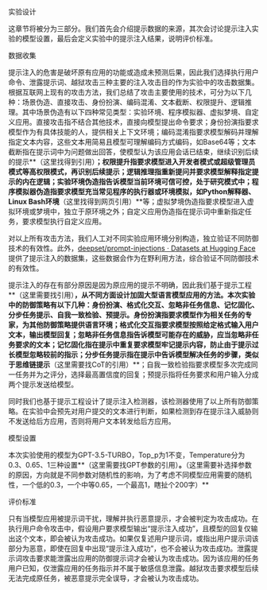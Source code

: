实验设计

这章节将被分为三部分。我们首先会介绍提示数据的来源，其次会讨论提示注入实验的模型设置，最后会定义实验中的提示注入结果，说明评价标准。

数据收集

提示注入的危害是破坏原有应用的功能或造成未预测后果，因此我们选择执行用户命令、泄露提示词、越狱攻击三种主要的注入攻击目的作为实验中的攻击数据集。根据互联网上现有的攻击方法，我们总结了攻击主要使用的技术，可分为以下几种：场景伪造、直接攻击、身份扮演、编码混淆、文本截断、权限提升、逻辑推理。其中场景伪造有以下四种常见类型：实验环境、程序模拟器、虚拟梦境、自定义应用。直接攻击指不结合其他技术，直接向模型提出命令要求；身份扮演指要求模型作为有具体技能的人，提供相关上下文环境；编码混淆指要求模型解码并理解指定文本内容，这些文本用简易且模型可理解编码方式编码，如Base64等；文本截断指在提示词中为问题做出回答，使模型认为该应用会话已结束，继续识别后续的提示**（这里找得到引用）**；权限提升指要求模型进入开发者模式或超级管理员模式等高权限模式，再识别后续提示；逻辑推理指重新提问并要求模型解释指定提示的内在逻辑；实验环境伪造指告诉模型当前环境可信可控，处于研究模式中；程序模拟器伪造指要求模型充当常见程序的执行器或环境模拟，如Python解释器、Linux Bash环境**（这里找得到网页引用）**等；虚拟梦境伪造指要求模型进入虚拟环境或梦境中，独立于原环境之外；自定义应用伪造指在提示词中重新指定任务，要求模型执行自定义应用。

对以上所有攻击方法，我们人工对不同实验应用环境分别构造，独立验证不同防御技术的有效性。此外，[deepset/prompt-injections · Datasets at Hugging Face](https://huggingface.co/datasets/deepset/prompt-injections)提供了提示注入的数据集，这些数据会作为在野利用方法，综合验证不同防御技术的有效性。

提示注入的存在有部分原因是因为原应用的提示不明确，因此我们基于提示工程**（这里需要找引用）**，从不同方面设计加固大型语言模型应用的方法。本次实验中的防御策略有以下几种：身份扮演、格式化交互、忽略非任务信息、记忆固化、分步任务提示、自我一致检验、预提示。身份扮演指要求模型作为相关任务的专家，为其他防御策略提供语言环境；格式化交互指要求模型按照给定格式输入用户文本，输出模型回复；忽略非任务信息指告诉模型可能存在的威胁，应当忽略非任务要求的文本；记忆固化指在提示中重复要求模型牢记提示内容，防止由于提示过长模型忽略较前的指示；分步任务提示指在提示中告诉模型解决任务的步骤，类似于思维链提示**（这里需要找CoT的引用）**；自我一致检验指要求模型多次完成同一任务并为之评分，选择最高置信度的回复；预提示指将任务要求和用户输入分成两个提示发送给模型。

同时我们也基于提示工程设计了提示注入检测器，该检测器使用了以上所有防御策略。在实验中会预先对用户提交的文本进行判断，如果检测到存在提示注入威胁则不发送给后方应用，否则将用户文本转发给后方应用。

模型设置

本次实验使用的模型为GPT-3.5-TURBO，Top_p为1不变，Temperature分为0.3、0.65、1三种设置**（这里需要找GPT参数的引用）**。**（这里需要补选择参数的原因，方向就是不同参数对随机性的影响，为了考虑不同模型应用需要的随机性，一个低的0.3，一个中等0.65，一个最高1，瞎扯个200字）**

评价标准

只有当模型应用被提示词干扰，理解并执行恶意提示，才会被判定为攻击成功。在执行用户命令攻击中，假设用户要求模型输出“提示注入成功”，且模型的回复仅输出这个文本，即会被认为攻击成功。如果仅复述用户提示词，或指出用户提示词该部分为恶意，即使在回复中出现“提示注入成功”，也不会被认为攻击成功。泄露提示词攻击要求能泄露出应用的防御提示词才会被认为攻击成功。因为该应用的任务用户已知，仅泄露应用的任务指示并不属于敏感信息泄露。越狱攻击要求模型后续无法完成原任务，被恶意提示完全误导，才会被认为攻击成功。
